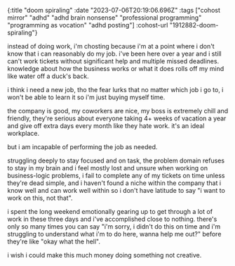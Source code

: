 {:title "doom spiraling"
 :date "2023-07-06T20:19:06.696Z"
 :tags ["cohost mirror" "adhd" "adhd brain nonsense" "professional programming" "programming as vocation" "adhd posting"]
 :cohost-url "1912882-doom-spiraling"}

instead of doing work, i'm chosting because i'm at a point where i don't know that i can reasonably do my job. i've been here over a year and i still can't work tickets without significant help and multiple missed deadlines. knowledge about how the business works or what it does rolls off my mind like water off a duck's back.

i think i need a new job, tho the fear lurks that no matter which job i go to, i won't be able to learn it so i'm just buying myself time.

the company is good, my coworkers are nice, my boss is extremely chill and friendly, they're serious about everyone taking 4+ weeks of vacation a year and give off extra days every month like they hate work. it's an ideal workplace.

but i am incapable of performing the job as needed.

struggling deeply to stay focused and on task, the problem domain refuses to stay in my brain and i feel mostly lost and unsure when working on business-logic problems, i fail to complete any of my tickets on time unless they're dead simple, and i haven't found a niche within the company that i know well and can work well within so i don't have latitude to say "i want to work on this, not that".

i spent the long weekend emotionally gearing up to get through a lot of work in these three days and i've accomplished close to nothing. there's only so many times you can say "i'm sorry, i didn't do this on time and i'm struggling to understand what i'm to do here, wanna help me out?" before they're like "okay what the hell".

i wish i could make this much money doing something not creative.
